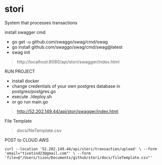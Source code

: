 # stori
System that processes transactions

install swagger cmd

- go get -u github.com/swaggo/swag/cmd/swag
- go install github.com/swaggo/swag/cmd/swag@latest
- swag init

>http://localhost:8080/api/stori/swagger/index.html

RUN PROJECT

- install docker
- change credentials of your own postgres database in postgres/postgres.go
- execute ./deploy.sh
- or go run main.go

>http://52.202.149.44/api/stori/swagger/index.html

File Template

> docs/fileTemplate.csv

POST to CLOUD AWS

``
curl --location '52.202.149.44/api/stori/transaction/upload' \
--form 'email="tivetind23@gmail.com"' \
--form 'file=@"/Users/tizon/Documents/github/stori/docs/fileTemplate.csv"'
``
